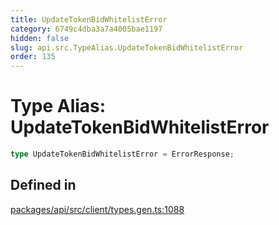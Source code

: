 ```yaml
---
title: UpdateTokenBidWhitelistError
category: 6749c4dba3a7a4005bae1197
hidden: false
slug: api.src.TypeAlias.UpdateTokenBidWhitelistError
order: 135
---
```


# Type Alias: UpdateTokenBidWhitelistError

```ts
type UpdateTokenBidWhitelistError = ErrorResponse;
```

## Defined in

[packages/api/src/client/types.gen.ts:1088](https://github.com/zkcloudworker/minatokens-lib/blob/main/packages/api/src/client/types.gen.ts#L1088)
